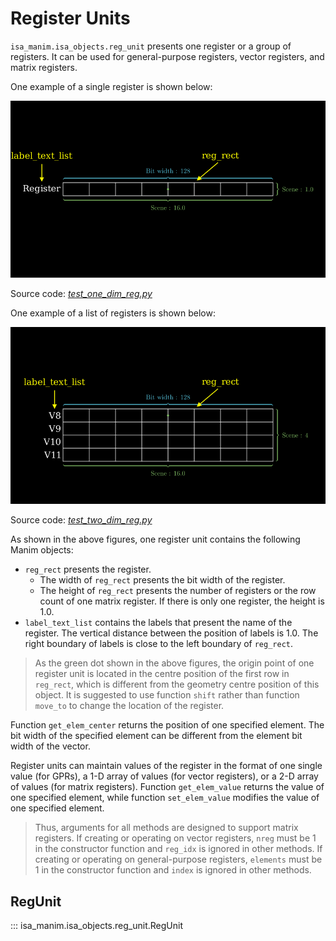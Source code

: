 # Register Units

`isa_manim.isa_objects.reg_unit` presents one register or a group of registers. It can be used for general-purpose registers, vector registers, and matrix registers.

One example of a single register is shown below:

![](../../image/TestOneDimReg.png)

Source code: [*test_one_dim_reg.py*](https://github.com/wangeddie67/isa_manim/blob/main/tests/isa_objects/test_one_dim_reg.py)

One example of a list of registers is shown below:

![](../../image/TestTwoDimReg.png)

Source code: [*test_two_dim_reg.py*](https://github.com/wangeddie67/isa_manim/blob/main/tests/isa_objects/test_two_dim_reg.py)

As shown in the above figures, one register unit contains the following Manim objects:
- `reg_rect` presents the register.
  - The width of `reg_rect` presents the bit width of the register.
  - The height of `reg_rect` presents the number of registers or the row count of one matrix register. If there is only one register, the height is 1.0. 
- `label_text_list` contains the labels that present the name of the register. The vertical distance between the position of labels is 1.0. The right boundary of labels is close to the left boundary of `reg_rect`.

> As the green dot shown in the above figures, the origin point of one register unit is located in the centre position of the first row in `reg_rect`, which is different from the geometry centre position of this object. It is suggested to use function `shift` rather than function `move_to` to change the location of the register.

Function `get_elem_center` returns the position of one specified element. The bit width of the specified element can be different from the element bit width of the vector. 

Register units can maintain values of the register in the format of one single value (for GPRs), a 1-D array of values (for vector registers), or a 2-D array of values (for matrix registers). Function `get_elem_value` returns the value of one specified element, while function `set_elem_value` modifies the value of one specified element.

> Thus, arguments for all methods are designed to support matrix registers. If creating or operating on vector registers, `nreg` must be 1 in the constructor function and `reg_idx` is ignored in other methods. If creating or operating on general-purpose registers, `elements` must be 1 in the constructor function and `index` is ignored in other methods.

## RegUnit

::: isa_manim.isa_objects.reg_unit.RegUnit

